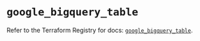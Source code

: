 # `google_bigquery_table`

Refer to the Terraform Registry for docs: [`google_bigquery_table`](https://registry.terraform.io/providers/hashicorp/google-beta/5.16.0/docs/resources/google_bigquery_table).
